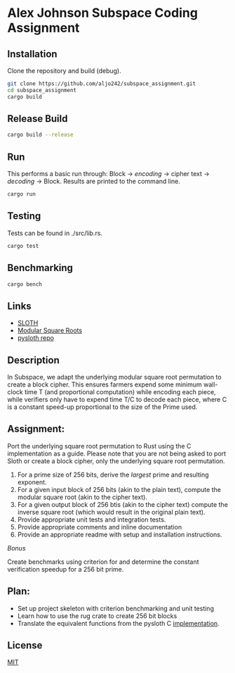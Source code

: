 # Alex Johnson Subspace Coding Assignment

## Installation

Clone the repository and build (debug).

```bash
git clone https://github.com/aljo242/subspace_assignment.git
cd subspace_assignment
cargo build
```
## Release Build

```bash
cargo build --release
```

## Run 

This performs a basic run through: Block -> *encoding* -> cipher text -> *decoding* -> Block.
Results are printed to the command line.

```bash
cargo run
```

## Testing

Tests can be found in ./src/lib.rs.

```bash
cargo test
```

## Benchmarking

```bash
cargo bench
```

## Links

* [SLOTH](https://eprint.iacr.org/2015/366)
* [Modular Square Roots](https://citeseerx.ist.psu.edu/viewdoc/download?doi=10.1.1.221.374&rep=rep1&type=pdf)
* [pysloth repo](https://github.com/randomchain/pysloth/blob/master/sloth.c)

## Description

In Subspace, we adapt the underlying modular square root permutation to create a
block cipher. This ensures farmers expend some minimum wall-clock time T (and
proportional computation) while encoding each piece, while verifiers only have to
expend time T/C to decode each piece, where C is a constant speed-up proportional
to the size of the Prime used.

## Assignment:

Port the underlying square root permutation to Rust using the C implementation as
a guide. Please note that you are not being asked to port Sloth or create a block
cipher, only the underlying square root permutation.

1. For a prime size of 256 bits, derive the _largest_ prime and resulting exponent.
2. For a given input block of 256 bits (akin to the plain text), compute the modular square root (akin to the cipher text).
3. For a given output block of 256 btis (akin to the cipher text) compute the inverse square root (which would result in the original plain text).
4. Provide appropriate unit tests and integration tests.
5. Provide appropriate comments and inline documentation
6. Provide an appropriate readme with setup and installation instructions.

_Bonus_

Create benchmarks using criterion for and determine the constant verification speedup for a 256 bit prime.

## Plan:
* Set up project skeleton with criterion benchmarking and unit testing
* Learn how to use the rug crate to create 256 bit blocks
* Translate the equivalent functions from the pysloth C [implementation](https://github.com/randomchain/pysloth/blob/master/sloth.c).

## License
[MIT](https://choosealicense.com/licenses/mit/)
